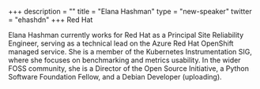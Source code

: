 +++
description = ""
title = "Elana Hashman"
type = "new-speaker"
twitter = "ehashdn"
+++
Red Hat

Elana Hashman currently works for Red Hat as a Principal Site Reliability Engineer, serving as a technical lead on the Azure Red Hat OpenShift managed service. She is a member of the Kubernetes Instrumentation SIG, where she focuses on benchmarking and metrics usability. In the wider FOSS community, she is a Director of the Open Source Initiative, a Python Software Foundation Fellow, and a Debian Developer (uploading).